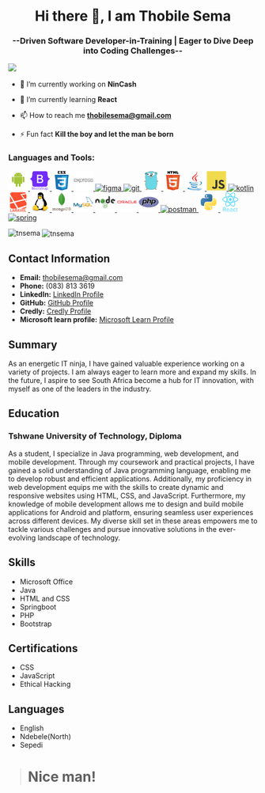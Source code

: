 
<h1 align="center">Hi there 👋, I am Thobile Sema</h1>
<h3 align="center">--Driven Software Developer-in-Training | Eager to Dive Deep into Coding Challenges--</h3>

<div height="2cm"></div>

<img src="https://media.licdn.com/dms/image/D4D16AQEEX3V5ZhB_gA/profile-displaybackgroundimage-shrink_350_1400/0/1715805579477?e=1724889600&v=beta&t=Ebv8SBXB8Mv-AQv0Rd8tb2v-w5GHJRC9wiewF1pUATY" />


- 🔭 I’m currently working on **NinCash**

- 🌱 I’m currently learning **React**

- 📫 How to reach me **thobilesema@gmail.com**

- ⚡ Fun fact **Kill the boy and let the man be born**


<p align="left">
</p>



<h3 align="left">Languages and Tools:</h3>
<p align="left"> <a href="https://developer.android.com" target="_blank" rel="noreferrer"> <img src="https://raw.githubusercontent.com/devicons/devicon/master/icons/android/android-original-wordmark.svg" alt="android" width="40" height="40"/> </a> <a href="https://getbootstrap.com" target="_blank" rel="noreferrer"> <img src="https://raw.githubusercontent.com/devicons/devicon/master/icons/bootstrap/bootstrap-plain-wordmark.svg" alt="bootstrap" width="40" height="40"/> </a> <a href="https://www.w3schools.com/css/" target="_blank" rel="noreferrer"> <img src="https://raw.githubusercontent.com/devicons/devicon/master/icons/css3/css3-original-wordmark.svg" alt="css3" width="40" height="40"/> </a> <a href="https://expressjs.com" target="_blank" rel="noreferrer"> <img src="https://raw.githubusercontent.com/devicons/devicon/master/icons/express/express-original-wordmark.svg" alt="express" width="40" height="40"/> </a> <a href="https://www.figma.com/" target="_blank" rel="noreferrer"> <img src="https://www.vectorlogo.zone/logos/figma/figma-icon.svg" alt="figma" width="40" height="40"/> </a> <a href="https://git-scm.com/" target="_blank" rel="noreferrer"> <img src="https://www.vectorlogo.zone/logos/git-scm/git-scm-icon.svg" alt="git" width="40" height="40"/> </a> <a href="https://golang.org" target="_blank" rel="noreferrer"> <img src="https://raw.githubusercontent.com/devicons/devicon/master/icons/go/go-original.svg" alt="go" width="40" height="40"/> </a> <a href="https://www.w3.org/html/" target="_blank" rel="noreferrer"> <img src="https://raw.githubusercontent.com/devicons/devicon/master/icons/html5/html5-original-wordmark.svg" alt="html5" width="40" height="40"/> </a> <a href="https://www.java.com" target="_blank" rel="noreferrer"> <img src="https://raw.githubusercontent.com/devicons/devicon/master/icons/java/java-original.svg" alt="java" width="40" height="40"/> </a> <a href="https://developer.mozilla.org/en-US/docs/Web/JavaScript" target="_blank" rel="noreferrer"> <img src="https://raw.githubusercontent.com/devicons/devicon/master/icons/javascript/javascript-original.svg" alt="javascript" width="40" height="40"/> </a> <a href="https://kotlinlang.org" target="_blank" rel="noreferrer"> <img src="https://www.vectorlogo.zone/logos/kotlinlang/kotlinlang-icon.svg" alt="kotlin" width="40" height="40"/> </a> <a href="https://laravel.com/" target="_blank" rel="noreferrer"> <img src="https://raw.githubusercontent.com/devicons/devicon/master/icons/laravel/laravel-plain-wordmark.svg" alt="laravel" width="40" height="40"/> </a> <a href="https://www.linux.org/" target="_blank" rel="noreferrer"> <img src="https://raw.githubusercontent.com/devicons/devicon/master/icons/linux/linux-original.svg" alt="linux" width="40" height="40"/> </a> <a href="https://www.mongodb.com/" target="_blank" rel="noreferrer"> <img src="https://raw.githubusercontent.com/devicons/devicon/master/icons/mongodb/mongodb-original-wordmark.svg" alt="mongodb" width="40" height="40"/> </a> <a href="https://www.mysql.com/" target="_blank" rel="noreferrer"> <img src="https://raw.githubusercontent.com/devicons/devicon/master/icons/mysql/mysql-original-wordmark.svg" alt="mysql" width="40" height="40"/> </a> <a href="https://nodejs.org" target="_blank" rel="noreferrer"> <img src="https://raw.githubusercontent.com/devicons/devicon/master/icons/nodejs/nodejs-original-wordmark.svg" alt="nodejs" width="40" height="40"/> </a> <a href="https://www.oracle.com/" target="_blank" rel="noreferrer"> <img src="https://raw.githubusercontent.com/devicons/devicon/master/icons/oracle/oracle-original.svg" alt="oracle" width="40" height="40"/> </a> <a href="https://www.php.net" target="_blank" rel="noreferrer"> <img src="https://raw.githubusercontent.com/devicons/devicon/master/icons/php/php-original.svg" alt="php" width="40" height="40"/> </a> <a href="https://postman.com" target="_blank" rel="noreferrer"> <img src="https://www.vectorlogo.zone/logos/getpostman/getpostman-icon.svg" alt="postman" width="40" height="40"/> </a> <a href="https://www.python.org" target="_blank" rel="noreferrer"> <img src="https://raw.githubusercontent.com/devicons/devicon/master/icons/python/python-original.svg" alt="python" width="40" height="40"/> </a> <a href="https://reactjs.org/" target="_blank" rel="noreferrer"> <img src="https://raw.githubusercontent.com/devicons/devicon/master/icons/react/react-original-wordmark.svg" alt="react" width="40" height="40"/> </a> <a href="https://spring.io/" target="_blank" rel="noreferrer"> <img src="https://www.vectorlogo.zone/logos/springio/springio-icon.svg" alt="spring" width="40" height="40"/> </a> </p>

<p><img align="left" src="https://github-readme-stats.vercel.app/api/top-langs?username=tnsema&show_icons=true&locale=en&layout=compact" alt="tnsema" /></p>

<p>&nbsp;<img align="center" src="https://github-readme-stats.vercel.app/api?username=tnsema&show_icons=true&locale=en" alt="tnsema" /></p>


## Contact Information
- **Email:** thobilesema@gmail.com
- **Phone:** (083) 813 3619 
- **LinkedIn:** [LinkedIn Profile](https://www.linkedin.com/in/tnsema/)
- **GitHub:** [GitHub Profile](https://github.com/tnsema)
- **Credly:** [Credly Profile](https://www.credly.com/users/thobile-sema/badges)
- **Microsoft learn profile:** [Microsoft Learn Profile](https://learn.microsoft.com/en-za/users/thobilesema-8744/)

## Summary
As an energetic IT ninja, I have gained valuable experience working on a variety of projects. I am always eager to learn more and expand my skills. In the future, I aspire to see South Africa become a hub for IT innovation, with myself as one of the leaders in the industry.

## Education
### Tshwane University of Technology, Diploma
As a student, I specialize in Java programming, web development, and mobile development. Through my coursework and practical projects, I have gained a solid understanding of Java programming language, enabling me to develop robust and efficient applications. Additionally, my proficiency in web development equips me with the skills to create dynamic and responsive websites using HTML, CSS, and JavaScript. Furthermore, my knowledge of mobile development allows me to design and build mobile applications for Android and platform, ensuring seamless user experiences across different devices. My diverse skill set in these areas empowers me to tackle various challenges and pursue innovative solutions in the ever-evolving landscape of technology.


## Skills
- Microsoft Office
- Java
- HTML and CSS
- Springboot
- PHP
- Bootstrap

## Certifications
- CSS
- JavaScript
- Ethical Hacking

## Languages
- English
- Ndebele(North)
- Sepedi
  



> # Nice man!
